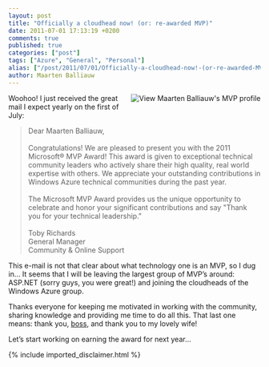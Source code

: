 ```yaml
---
layout: post
title: "Officially a cloudhead now! (or: re-awarded MVP)"
date: 2011-07-01 17:13:19 +0200
comments: true
published: true
categories: ["post"]
tags: ["Azure", "General", "Personal"]
alias: ["/post/2011/07/01/Officially-a-cloudhead-now!-(or-re-awarded-MVP).aspx", "/post/2011/07/01/officially-a-cloudhead-now!-(or-re-awarded-mvp).aspx"]
author: Maarten Balliauw
---
```

<p><a href="https://mvp.support.microsoft.com/profile/Maarten.Balliauw"><img style="margin: 0px 0px 5px 5px; display: inline; float: right" border="0" alt="View Maarten Balliauw&#39;s MVP profile" align="right" src="/pics/mvp-aspnet-aspnetmvc.gif" /></a>Woohoo! I just received the great mail I expect yearly on the first of July:</p>  
<blockquote>   <p>Dear Maarten Balliauw,     <br />      <br />Congratulations! We are pleased to present you with the 2011 Microsoft® MVP Award! This award is given to exceptional technical community leaders who actively share their high quality, real world expertise with others. We appreciate your outstanding contributions in Windows Azure technical communities during the past year.      <br />      <br />The Microsoft MVP Award provides us the unique opportunity to celebrate and honor your significant contributions and say &quot;Thank you for your technical leadership.&quot;      <br />      <br />Toby Richards      <br />General Manager       <br />Community &amp; Online Support</p> 
</blockquote>
  <p>This e-mail is not that clear about what technology one is an MVP, so I dug in… It seems that I will be leaving the largest group of MVP’s around: ASP.NET (sorry guys, you were great!) and joining the cloudheads of the Windows Azure group.</p>  <p>Thanks everyone for keeping me motivated in working with the community, sharing knowledge and providing me time to do all this. That last one means: thank you, <a href="http://www.realdolmen.com">boss</a>, and thank you to my lovely wife!</p>  <p>Let’s start working on earning the award for next year…</p>
{% include imported_disclaimer.html %}
